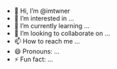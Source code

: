 - 👋 Hi, I’m @imtwner
- 👀 I’m interested in ...
- 🌱 I’m currently learning ...
- 💞️ I’m looking to collaborate on ...
- 📫 How to reach me ...
- 😄 Pronouns: ...
- ⚡ Fun fact: ...

<!---
imtwner/imtwner is a ✨ special ✨ repository because its `README.md` (this file) appears on your GitHub profile.
You can click the Preview link to take a look at your changes.
--->
